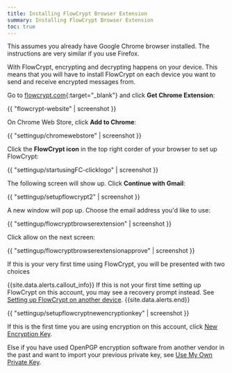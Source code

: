 ```yaml
---
title: Installing FlowCrypt Browser Extension
summary: Installing FlowCrypt Browser Extension
toc: true
---
```


This assumes you already have Google Chrome browser installed. The instructions are very similar if you use Firefox.

With FlowCrypt, encrypting and decrypting happens on your device. This means that you will have to install FlowCrypt on each device you want to send and receive encrypted messages from.

Go to [flowcrypt.com](https://flowcrypt.com){:target="_blank"} and click **Get Chrome Extension**:

{{ "flowcrypt-website" | screenshot }}

On Chrome Web Store, click **Add to Chrome**:

{{ "settingup/chromewebstore" | screenshot }}

Click the **FlowCrypt icon** in the top right corder of your browser to set up FlowCrypt:

{{ "settingup/startusingFC-clicklogo" | screenshot }}

The following screen will show up. Click **Continue with Gmail**:

{{ "settingup/setupflowcrypt2" | screenshot }}

A new window will pop up. Choose the email address you'd like to use:

{{ "settingup/flowcryptbrowserextension" | screenshot }}

Click allow on the next screen:

{{ "settingup/flowcryptbrowserextensionapprove" | screenshot }}

If this is your very first time using FlowCrypt, you will be presented with two choices

{{site.data.alerts.callout_info}}
If this is not your first time setting up FlowCrypt on this account, you may see a recovery prompt instead. See [Setting up FlowCrypt on another device](another-device.html).
{{site.data.alerts.end}}

{{ "settingup/setupflowcryptnewencryptionkey" | screenshot }}

If this is the first time you are using encryption on this account, click [New Encryption Key](new-private-key.md).

Else if you have used OpenPGP encryption software from another vendor in the past and want to import your previous private key, see [Use My Own Private Key](import-private-key.md).
